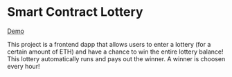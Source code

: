 # Smart Contract Lottery

[Demo](https://snowy-haze-8992.on.fleek.co/)

This project is a frontend dapp that allows users to enter a lottery (for a certain amount of ETH) and have a chance to win the entire lottery balance! This lottery automatically runs and pays out the winner. A winner is choosen every hour!
